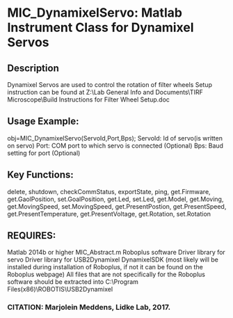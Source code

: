 # MIC_DynamixelServo: Matlab Instrument Class for Dynamixel Servos

## Description
Dynamixel Servos are used to control the rotation of filter wheels
Setup instruction can be found at Z:\Lab General Info and
Documents\TIRF Microscope\Build Instructions for Filter Wheel
Setup.doc

## Usage Example:
obj=MIC_DynamixelServo(ServoId,Port,Bps);
ServoId: Id of servo(is written on servo)
Port: COM port to which servo is connected (Optional)
Bps: Baud setting for port (Optional)

## Key Functions:
delete, shutdown, checkCommStatus, exportState, ping,
get.Firmware, get.GaolPosition, set.GoalPosition,
get.Led, set.Led, get.Model, get.Moving,
get.MovingSpeed, set.MovingSpeed, get.PresentPostion,
get.PresentSpeed, get.PresentTemperature,
get.PresentVoltage, get.Rotation, set.Rotation

## REQUIRES:
Matlab 2014b or higher
MIC_Abstract.m
Roboplus software
Driver library for servo
Driver library for USB2Dynamixel
DynamixelSDK (most likely will be installed during installation of
Roboplus, if not it can be found on the Roboplus webpage)
All files that are not specifically for the Roboplus software should
be extracted into C:\Program Files(x86)\ROBOTIS\USB2Dynamixel

### CITATION: Marjolein Meddens, Lidke Lab, 2017.

